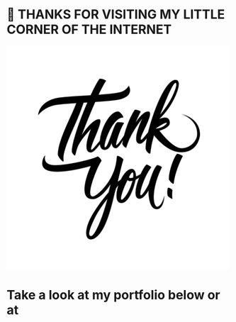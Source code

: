 # 👋 THANKS FOR VISITING MY LITTLE CORNER OF THE INTERNET
[![alt text](https://github.com/Iggy-o/Iggy-o/raw/master/thankyou.png "Thank you so much ♡")](https://github.com/Iggy-o)
# Take a look at my portfolio below or at 
<!--<a href="https://iggy-o.github.io" target="_blank">`iggy-o.github.io`</a>-->

<!--
VideoId = OM_JxAR_l8I

**Iggy-o/Iggy-o** is a ✨ _special_ ✨ repository because its `README.md` (this file) appears on your GitHub profile.

Here are some ideas to get you started:

- 🔭 I’m currently working on ...
- 🌱 I’m currently learning ...
- 👯 I’m looking to collaborate on ...
- 🤔 I’m looking for help with ...
- 💬 Ask me about ...
- 📫 How to reach me: ...
- 😄 Pronouns: ...
- ⚡ Fun fact: ...
-->
